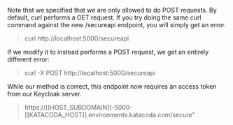 

Note that we specified that we are only allowed to do POST requests. By default, curl performs a GET request. If you try doing the same curl command against the new /secureapi endpoint, you will simply get an error.

> curl http://localhost:5000/secureapi

If we modify it to instead performs a POST request, we get an entirely different error:

> curl -X POST http://localhost:5000/secureapi

While our method is correct, this endpoint now requires an access token from our Keycloak server.

> https://[[HOST_SUBDOMAIN]]-5000-[[KATACODA_HOST]].environments.katacoda.com/secure"